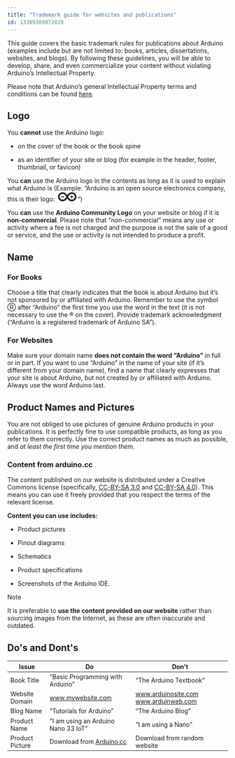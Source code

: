 ```yaml
---
title: "Trademark guide for websites and publications"
id: 13369309872028
---
```


This guide covers the basic trademark rules for publications about Arduino (examples include but are not limited to: books, articles, dissertations, websites, and blogs). By following these guidelines, you will be able to develop, share, and even commercialize your content without violating Arduino’s Intellectual Property.

Please note that Arduino’s general Intellectual Property terms and conditions can be found [here](https://www.arduino.cc/en/trademark).

## Logo

You **cannot** use the Arduino logo:

- on the cover of the book or the book spine

- as an identifier of your site or blog (for example in the header, footer, thumbnail, or favicon)

You **can** use the Arduino logo in the contents as long as it is used to explain what Arduino is (Example:  “Arduino is an open source electronics company, this is their logo: ![Arduino Logo](img/Mini_logo.png)“)

You **can** use the **Arduino Community Logo** on your website or blog if it is **non-commercial**. Please note that “non-commercial” means any use or activity where a fee is not charged and the purpose is not the sale of a good or service, and the use or activity is not intended to produce a profit.

## Name

### For Books

Choose a title that clearly indicates that the book is about Arduino but it’s not sponsored by or affiliated with Arduino. Remember to use the symbol Ⓡ after “Arduino” the first time you use the word in the text (it is not necessary to use the ® on the cover). Provide trademark acknowledgment (“Arduino is a registered trademark of Arduino SA”).

### For Websites

Make sure your domain name **does not contain the word “Arduino”** in full or in part. If you want to use “Arduino” in the name of your site (if it’s different from your domain name), find a name that clearly expresses that your site is about Arduino, but not created by or affiliated with Arduino. Always use the word Arduino last.

## Product Names and Pictures

You are not obliged to use pictures of genuine Arduino products in your publications. It is perfectly fine to use compatible products, as long as you refer to them correctly. Use the correct product names as much as possible, and *at least the first time you mention them*.

### Content from arduino.cc

The content published on our website is distributed under a Creative Commons license (specifically, [CC-BY-SA 3.0](https://creativecommons.org/licenses/by-sa/3.0/) and [CC-BY-SA 4.0](https://creativecommons.org/licenses/by-sa/4.0/)). This means you can use it freely provided that you respect the terms of the relevant license.

**Content you can use includes:**

- Product pictures

- Pinout diagrams

- Schematics

- Product specifications

- Screenshots of the Arduino IDE.

> [!NOTE]
> It is preferable to **use the content provided on our website** rather than sourcing images from the Internet, as these are often inaccurate and outdated.

## Do's and Dont's

| Issue | Do | Don't|
| ----------- | ----------- | ----------- |
| Book Title | “Basic Programming with Arduino” | “The Arduino Textbook”
| Website Domain | www.mywebsite.com |www.arduinosite.com www.arduinweb.com|
|Blog Name|“Tutorials for Arduino”|“The Arduino Blog” |
|Product Name|“I am using an Arduino Nano 33 IoT”|“I am using a Nano”|
|Product Picture|Download from [Arduino.cc](https://www.arduino.cc/)|Download from random website|
